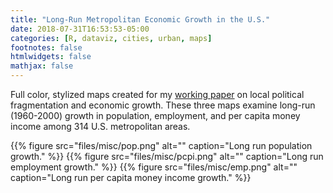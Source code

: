 ```yaml
---
title: "Long-Run Metropolitan Economic Growth in the U.S."
date: 2018-07-31T16:53:53-05:00
categories: [R, dataviz, cities, urban, maps]
footnotes: false
htmlwidgets: false
mathjax: false
---
```


Full color, stylized maps created for my [working paper](/research/frag-grow/) on local political fragmentation and economic growth. These three maps examine long-run (1960-2000) growth in population, employment, and per capita money income among 314 U.S. metropolitan areas.
<!--more-->

{{% figure src="files/misc/pop.png" alt="" caption="Long run population growth." %}}
{{% figure src="files/misc/pcpi.png" alt="" caption="Long run employment growth." %}}
{{% figure src="files/misc/emp.png" alt="" caption="Long run per capita money income growth." %}}
